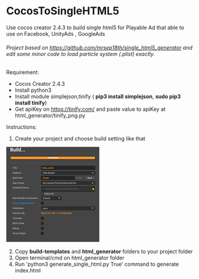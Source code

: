 # CocosToSingleHTML5
Use cocos creator 2.4.3 to build single html5 for Playable Ad that able to use on Facebook, UnityAds , GoogleAds

###### Project based on https://github.com/mrsep18th/single_html5_generator and edit some minor code to load particle system (.plist) exactly.

Requirement:

- Cocos Creator 2.4.3 
- Install python3
- Install module simplejson,tinify ( **pip3 install simplejson**, **sudo pip3 install tinify**)
- Get apiKey on https://tinify.com/ and paste value to apiKey at html_generator/tinify_png.py

Instructions:

1. Create your project and choose build setting like that

![BuildSetting](./build.png)

2. Copy **build-templates** and **html_generator** folders to your project folder
3. Open terminal/cmd on html_generator folder
4. Run 'python3 generate_single_html.py True' command to generate index.html